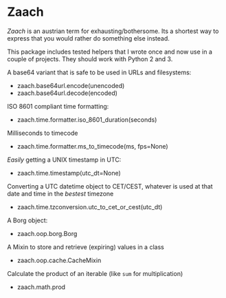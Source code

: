 # Zaach

_Zaach_ is an austrian term for exhausting/bothersome. Its a shortest way to express that you would rather do something else instead.

This package includes tested helpers that I wrote once and now use in a couple of projects. They should work with Python 2 and 3.

A base64 variant that is safe to be used in URLs and filesystems:

- zaach.base64url.encode(unencoded)
- zaach.base64url.decode(encoded)

ISO 8601 compliant time formatting:

- zaach.time.formatter.iso_8601_duration(seconds)

Milliseconds to timecode

- zaach.time.formatter.ms_to_timecode(ms, fps=None)

_Easily_ getting a UNIX timestamp in UTC:

- zaach.time.timestamp(utc_dt=None)

Converting a UTC datetime object to CET/CEST, whatever is used at that date and time in the _bestest_ timezone

- zaach.time.tzconversion.utc_to_cet_or_cest(utc_dt)

A Borg object:

- zaach.oop.borg.Borg

A Mixin to store and retrieve (expiring) values in a class

- zaach.oop.cache.CacheMixin

Calculate the product of an iterable (like `sum` for multiplication)

- zaach.math.prod
